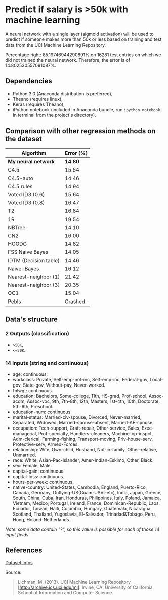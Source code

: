 # Predict if salary is >50k with machine learning

A neural network with a single layer (sigmoid activation) will be used to predict if someone makes more than 50k or less based on training and test data from the UCI Machine Learning Repository.

Percentage right: 85.19746944290891% on 16281 test entries on which we did not trained the neural network.
Therefore, the error is of 14.802530557091087%.


## Dependencies

- Python 3.0 (Anaconda distribution is preferred),
- Theano (requires linux),
- Keras (requires Theano),
- iPython notebook (included in Anaconda bundle, run `ipython notebook` in terminal from the project's directory).


## Comparison with other regression methods on the dataset

__Algorithm__              | __Error (%)__
----------------       | ---------
__My neural network__  | __14.80__
C4.5                   | 15.54
C4.5-auto              | 14.46
C4.5 rules             | 14.94
Voted ID3 (0.6)        | 15.64
Voted ID3 (0.8)        | 16.47
T2                     | 16.84
1R                     | 19.54
NBTree                 | 14.10
CN2                    | 16.00
HOODG                  | 14.82
FSS Naive Bayes        | 14.05
IDTM (Decision table)  | 14.46
Naive-Bayes            | 16.12
Nearest-neighbor (1)   | 21.42
Nearest-neighbor (3)   | 20.35
OC1                    | 15.04
Pebls                  | Crashed.


## Data's structure

### 2 Outputs (classification)
- `>50K`,
- `<=50K`.

### 14 Inputs (string and continuous)
- age: continuous.
- workclass: Private, Self-emp-not-inc, Self-emp-inc, Federal-gov, Local-gov, State-gov, Without-pay, Never-worked.
- fnlwgt: continuous.
- education: Bachelors, Some-college, 11th, HS-grad, Prof-school, Assoc-acdm, Assoc-voc, 9th, 7th-8th, 12th, Masters, 1st-4th, 10th, Doctorate, 5th-6th, Preschool.
- education-num: continuous.
- marital-status: Married-civ-spouse, Divorced, Never-married, Separated, Widowed, Married-spouse-absent, Married-AF-spouse.
- occupation: Tech-support, Craft-repair, Other-service, Sales, Exec-managerial, Prof-specialty, Handlers-cleaners, Machine-op-inspct, Adm-clerical, Farming-fishing, Transport-moving, Priv-house-serv, Protective-serv, Armed-Forces.
- relationship: Wife, Own-child, Husband, Not-in-family, Other-relative, Unmarried.
- race: White, Asian-Pac-Islander, Amer-Indian-Eskimo, Other, Black.
- sex: Female, Male.
- capital-gain: continuous.
- capital-loss: continuous.
- hours-per-week: continuous.
- native-country: United-States, Cambodia, England, Puerto-Rico, Canada, Germany, Outlying-US(Guam-USVI-etc), India, Japan, Greece, South, China, Cuba, Iran, Honduras, Philippines, Italy, Poland, Jamaica, Vietnam, Mexico, Portugal, Ireland, France, Dominican-Republic, Laos, Ecuador, Taiwan, Haiti, Columbia, Hungary, Guatemala, Nicaragua, Scotland, Thailand, Yugoslavia, El-Salvador, Trinadad&Tobago, Peru, Hong, Holand-Netherlands.

_Note: some data contain "?", so this value is possible for each of those 14 input fields_


## References

[Dataset infos](http://archive.ics.uci.edu/ml/datasets/Adult)

Source:
> Lichman, M. (2013). UCI Machine Learning Repository [http://archive.ics.uci.edu/ml]. Irvine, CA: University of California, School of Information and Computer Science.
